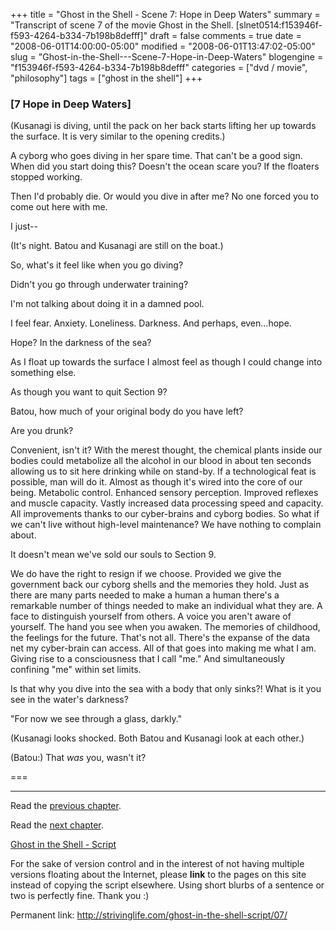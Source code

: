 +++
title = "Ghost in the Shell - Scene 7: Hope in Deep Waters"
summary = "Transcript of scene 7 of the movie Ghost in the Shell. [slnet0514:f153946f-f593-4264-b334-7b198b8defff]"
draft = false
comments = true
date = "2008-06-01T14:00:00-05:00"
modified = "2008-06-01T13:47:02-05:00"
slug = "Ghost-in-the-Shell---Scene-7-Hope-in-Deep-Waters"
blogengine = "f153946f-f593-4264-b334-7b198b8defff"
categories = ["dvd / movie", "philosophy"]
tags = ["ghost in the shell"]
+++

<h3>[7 Hope in Deep Waters]</h3>
<p>
(Kusanagi is diving, until the pack on her back starts lifting her up towards the surface. It is very similar to the opening credits.) 
</p>
<p>
A cyborg who goes diving in her spare time. That can&#39;t be a good sign. When did you start doing this? Doesn&#39;t the ocean scare you? If the floaters stopped working. 
</p>
<p>
Then I&#39;d probably die. Or would you dive in after me? No one forced you to come out here with me. 
</p>
<p>
I just-- 
</p>
<p>
(It&#39;s night. Batou and Kusanagi are still on the boat.) 
</p>
<p>
So, what&#39;s it feel like when you go diving? 
</p>
<p>
Didn&#39;t you go through underwater training? 
</p>
<p>
I&#39;m not talking about doing it in a damned pool. 
</p>
<p>
I feel fear. Anxiety. Loneliness. Darkness. And perhaps, even...hope. 
</p>
<p>
Hope? In the darkness of the sea? 
</p>
<p>
As I float up towards the surface I almost feel as though I could change into something else. 
</p>
<p>
As though you want to quit Section 9? 
</p>
<p>
Batou, how much of your original body do you have left? 
</p>
<p>
Are you drunk? 
</p>
<p>
Convenient, isn&#39;t it? With the merest thought, the chemical plants inside our bodies could metabolize all the alcohol in our blood in about ten seconds allowing us to sit here drinking while on stand-by. If a technological feat is possible, man will do it. Almost as though it&#39;s wired into the core of our being. Metabolic control. Enhanced sensory perception. Improved reflexes and muscle capacity. Vastly increased data processing speed and capacity. All improvements thanks to our cyber-brains and cyborg bodies. So what if we can&#39;t live without high-level maintenance? We have nothing to complain about. 
</p>
<p>
It doesn&#39;t mean we&#39;ve sold our souls to Section 9. 
</p>
<p>
We do have the right to resign if we choose. Provided we give the government back our cyborg shells and the memories they hold. Just as there are many parts needed to make a human a human there&#39;s a remarkable number of things needed to make an individual what they are. A face to distinguish yourself from others. A voice you aren&#39;t aware of yourself. The hand you see when you awaken. The memories of childhood, the feelings for the future. That&#39;s not all. There&#39;s the expanse of the data net my cyber-brain can access. All of that goes into making me what I am. Giving rise to a consciousness that I call &quot;me.&quot; And simultaneously confining &quot;me&quot; within set limits. 
</p>
<p>
Is that why you dive into the sea with a body that only sinks?! What is it you see in the water&#39;s darkness? 
</p>
<p>
&quot;For now we see through a glass, darkly.&quot; 
</p>
<p>
(Kusanagi looks shocked. Both Batou and Kusanagi look at each other.) 
</p>
<p>
(Batou:) That <em>was</em> you, wasn&#39;t it? 
</p>
<p>
=== 
</p>
<hr />
<p>
Read the <a href="/ghost-in-the-shell-script/06/">previous chapter</a>. 
</p>
<p>
Read the <a href="/ghost-in-the-shell-script/08/">next chapter</a>. 
</p>
<p>
<a href="/ghost-in-the-shell-script/">Ghost in the Shell - Script</a> 
</p>
<div class="tip">
<p>
For the sake of version control and in the interest of not having multiple versions floating about the Internet, please <strong>link</strong> to the pages on this site instead of copying the script elsewhere. Using short blurbs of a sentence or two is perfectly fine. Thank you :) 
</p>
<p>
Permanent link: <a href="/ghost-in-the-shell-script/07/">http://strivinglife.com/ghost-in-the-shell-script/07/</a> 
</p>
</div>

